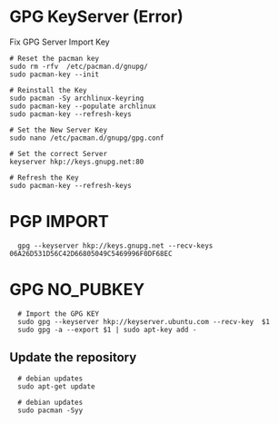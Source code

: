 

# GPG KeyServer (Error)

Fix GPG Server Import Key

    # Reset the pacman key
    sudo rm -rfv  /etc/pacman.d/gnupg/
    sudo pacman-key --init

    # Reinstall the Key
    sudo pacman -Sy archlinux-keyring
    sudo pacman-key --populate archlinux
    sudo pacman-key --refresh-keys

    # Set the New Server Key
    sudo nano /etc/pacman.d/gnupg/gpg.conf

    # Set the correct Server
    keyserver hkp://keys.gnupg.net:80

    # Refresh the Key
    sudo pacman-key --refresh-keys


# PGP IMPORT 

      gpg --keyserver hkp://keys.gnupg.net --recv-keys 06A26D531D56C42D66805049C5469996F0DF68EC

# GPG NO_PUBKEY

      # Import the GPG KEY
      sudo gpg --keyserver hkp://keyserver.ubuntu.com --recv-key  $1
      sudo gpg -a --export $1 | sudo apt-key add -

## Update the repository

      # debian updates
      sudo apt-get update

      # debian updates
      sudo pacman -Syy
